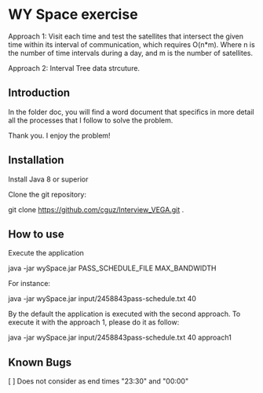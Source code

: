 # WY Space exercise

Approach 1: Visit each time and test the satellites that intersect the given time within its interval of communication, which requires O(n*m). Where n is the number of time intervals during a day, and m is the number of satellites. 

Approach 2: Interval Tree data strcuture.

## Introduction

In the folder doc, you will find a word document that specifics in more detail all the processes that I follow to solve the problem. 

Thank you. I enjoy the problem!

## Installation

Install Java 8 or superior

Clone the git repository:

git clone https://github.com/cguz/Interview_VEGA.git .


## How to use


Execute the application

java -jar wySpace.jar PASS_SCHEDULE_FILE MAX_BANDWIDTH


For instance:

java -jar wySpace.jar input/2458843pass-schedule.txt 40


By the default the application is executed with the second approach. To execute it with the approach 1, please do it as follow:

java -jar wySpace.jar input/2458843pass-schedule.txt 40 approach1


## Known Bugs

[ ] Does not consider as end times "23:30" and "00:00"

